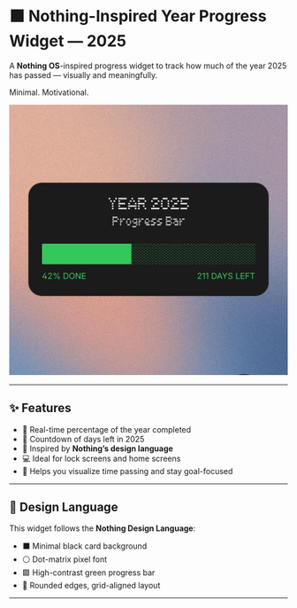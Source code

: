 # ⬛ Nothing-Inspired Year Progress Widget — 2025

A **Nothing OS**-inspired progress widget to track how much of the year 2025 has passed — visually and meaningfully.

Minimal. Motivational.

![Year 2025 Progress Bar](./ss.jpg)

---

## ✨ Features

- 🧮 Real-time percentage of the year completed
- 📆 Countdown of days left in 2025
- 🔲 Inspired by **Nothing’s design language**
- 💻 Ideal for lock screens and home screens
- 🧠 Helps you visualize time passing and stay goal-focused

---

## 🎨 Design Language

This widget follows the **Nothing Design Language**:

- ⬛ Minimal black card background  
- ⚪ Dot-matrix pixel font  
- 🟩 High-contrast green progress bar  
- 🧊 Rounded edges, grid-aligned layout

---

